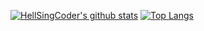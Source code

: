 [![HellSingCoder's github stats](https://github-readme-stats.vercel.app/api?username=HellSingCoder&count_private=true&show_icons=true&theme=chartreuse-dark)](https://github.com/HellSingCoder/github-readme-stats)
[![Top Langs](https://github-readme-stats.vercel.app/api/top-langs/?username=HellSingCoder)](https://github.com/HellSingCoder/github-readme-stats)
